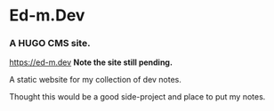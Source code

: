 # Ed-m.Dev

### A HUGO CMS site. 

https://ed-m.dev **Note the site still pending.**

A static website for my collection of dev notes. 

Thought this would be a good side-project and place to put my notes. 
